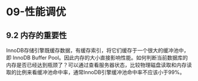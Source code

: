 
# 09-性能调优

## 9.2 内存的重要性

InnoDB存储引擎既缓存数据，有缓存索引，将它们缓存于一个很大的缓冲池中，即 InnoDB Buffer Pool。因此内存的大小直接影响性能。如何判断当前数据库的内存是否已经达到瓶颈了？可以通过查看服务器状态，比较物理磁盘读取和内存读取的比例来看缓冲池命中率，通常InnoDB引擎缓冲池命中率不应该小于99%。






